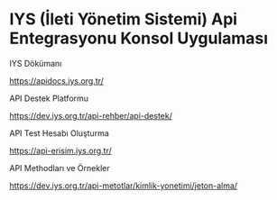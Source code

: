 # IYS (İleti Yönetim Sistemi) Api Entegrasyonu Konsol Uygulaması

IYS Dökümanı

https://apidocs.iys.org.tr/


API Destek Platformu

https://dev.iys.org.tr/api-rehber/api-destek/


API Test Hesabı Oluşturma

https://api-erisim.iys.org.tr/


API Methodları ve Örnekler

https://dev.iys.org.tr/api-metotlar/kimlik-yonetimi/jeton-alma/
